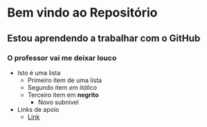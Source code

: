 # Bem vindo ao Repositório
## Estou aprendendo a trabalhar com o GitHub
### O professor vai me deixar louco

* Isto é uma lista
	+ Primeiro item de uma lista
	+ Segundo item *em itálico*
	+ Terceiro item em **negrito**
		+ Novo subnível
* Links de apoio
	+ [Link](http://www.uninove.br)		
